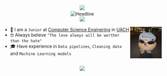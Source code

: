 <div align= center><a href="https://www.youtube.com/watch?v=dQw4w9WgXcQ"><img src="https://user-images.githubusercontent.com/73097560/115834477-dbab4500-a447-11eb-908a-139a6edaec5c.gif"></a> </div>
<div align=center>
    <img src="https://readme-typing-svg.herokuapp.com?color=%236FDA44&size=32&center=true&vCenter=true&width=600&height=50&lines=Hello+,+my+name+is+Isaac+&#128293+;Computer+Science+Student;Data+Cientist;" alt="Headline" />
</div>
<div align= center><a href="https://www.youtube.com/watch?v=dQw4w9WgXcQ"><img src="https://user-images.githubusercontent.com/73097560/115834477-dbab4500-a447-11eb-908a-139a6edaec5c.gif"></a> </div>

<!--About Me-->

<picture> <img align="right" src="ahorasigithubimage.jpg" alt="Perfil" width="100" height="100" ></picture>

- :school: I am a `Junior` at [Computer Science Enginering](https://uach.mx/pregrado/ingeniero-ciencias-computacion/plan-de-estudios/) in [UACH](https://uach.mx/)
- :nerd_face: Always believe `"The love always will be worther than the hate"`
- :mortar_board: Have experience in `Data pipelines`, `Cleaning data` and `Machine Learning models`

<br>

<div align= center><a href="https://www.youtube.com/watch?v=dQw4w9WgXcQ"><img src="https://user-images.githubusercontent.com/73097560/115834477-dbab4500-a447-11eb-908a-139a6edaec5c.gif"></a> </div>

<br>